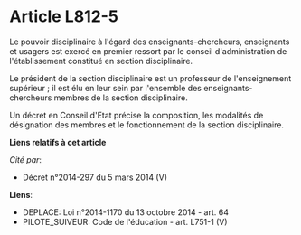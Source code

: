 # Article L812-5

Le pouvoir disciplinaire à l'égard des enseignants-chercheurs, enseignants et usagers est exercé en premier ressort par le
conseil d'administration de  l'établissement constitué en section disciplinaire. 

Le président de la section disciplinaire est un professeur de l'enseignement supérieur ; il est élu en leur sein par
l'ensemble des enseignants-chercheurs membres de la section disciplinaire. 

Un décret en Conseil d'Etat précise la composition, les modalités de désignation des membres et le fonctionnement de la
section disciplinaire.

**Liens relatifs à cet article**

_Cité par_:

  - Décret n°2014-297 du 5 mars 2014 (V)

**Liens**:

  - DEPLACE: Loi n°2014-1170 du 13 octobre 2014 - art. 64
  - PILOTE_SUIVEUR: Code de l'éducation - art. L751-1 (V)
